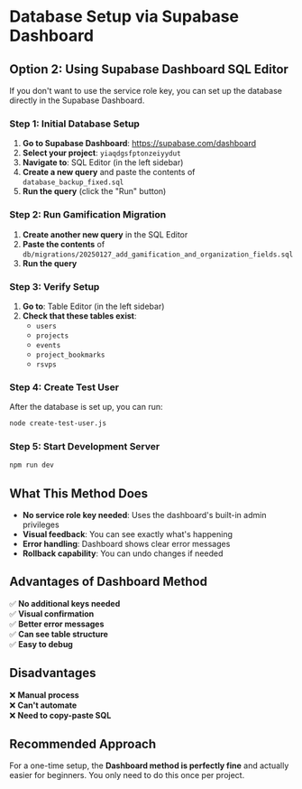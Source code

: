 # Database Setup via Supabase Dashboard

## Option 2: Using Supabase Dashboard SQL Editor

If you don't want to use the service role key, you can set up the database directly in the Supabase Dashboard.

### Step 1: Initial Database Setup

1. **Go to Supabase Dashboard**: https://supabase.com/dashboard
2. **Select your project**: `yiaqdgsfptonzeiyydut`
3. **Navigate to**: SQL Editor (in the left sidebar)
4. **Create a new query** and paste the contents of `database_backup_fixed.sql`
5. **Run the query** (click the "Run" button)

### Step 2: Run Gamification Migration

1. **Create another new query** in the SQL Editor
2. **Paste the contents** of `db/migrations/20250127_add_gamification_and_organization_fields.sql`
3. **Run the query**

### Step 3: Verify Setup

1. **Go to**: Table Editor (in the left sidebar)
2. **Check that these tables exist**:
   - `users`
   - `projects`
   - `events`
   - `project_bookmarks`
   - `rsvps`

### Step 4: Create Test User

After the database is set up, you can run:
```bash
node create-test-user.js
```

### Step 5: Start Development Server

```bash
npm run dev
```

## What This Method Does

- **No service role key needed**: Uses the dashboard's built-in admin privileges
- **Visual feedback**: You can see exactly what's happening
- **Error handling**: Dashboard shows clear error messages
- **Rollback capability**: You can undo changes if needed

## Advantages of Dashboard Method

✅ **No additional keys needed**  
✅ **Visual confirmation**  
✅ **Better error messages**  
✅ **Can see table structure**  
✅ **Easy to debug**  

## Disadvantages

❌ **Manual process**  
❌ **Can't automate**  
❌ **Need to copy-paste SQL**  

## Recommended Approach

For a one-time setup, the **Dashboard method is perfectly fine** and actually easier for beginners. You only need to do this once per project. 